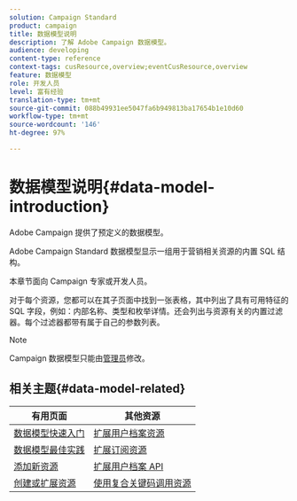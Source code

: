 ```yaml
---
solution: Campaign Standard
product: campaign
title: 数据模型说明
description: 了解 Adobe Campaign 数据模型。
audience: developing
content-type: reference
context-tags: cusResource,overview;eventCusResource,overview
feature: 数据模型
role: 开发人员
level: 富有经验
translation-type: tm+mt
source-git-commit: 088b49931ee5047fa6b949813ba17654b1e10d60
workflow-type: tm+mt
source-wordcount: '146'
ht-degree: 97%

---
```



# 数据模型说明{#data-model-introduction}

Adobe Campaign 提供了预定义的数据模型。

Adobe Campaign Standard 数据模型显示一组用于营销相关资源的内置 SQL 结构。

本章节面向 Campaign 专家或开发人员。

对于每个资源，您都可以在其子页面中找到一张表格，其中列出了具有可用特征的 SQL 字段，例如：内部名称、类型和枚举详情。还会列出与资源有关的内置过滤器。每个过滤器都带有属于自己的参数列表。

>[!NOTE]
>Campaign 数据模型只能由[管理员](../../administration/using/users-management.md#functional-administrators)修改。

## 相关主题{#data-model-related}

| 有用页面 | 其他资源 |
|---|---|
| [数据模型快速入门](data-model-concepts.md) | [扩展用户档案资源](extending-the-profile-resource-with-a-new-field.md) |
| [数据模型最佳实践](data-model-best-practices.md) | [扩展订阅资源](extending-the-subscriptions-to-an-application-resource.md) |
| [添加新资源](key-steps-to-add-a-resource.md) | [扩展用户档案 API](about-extending-the-api.md) |
| [创建或扩展资源](creating-or-extending-the-resource.md) | [使用复合关键码调用资源](uc-calling-resource-id-key.md) |
